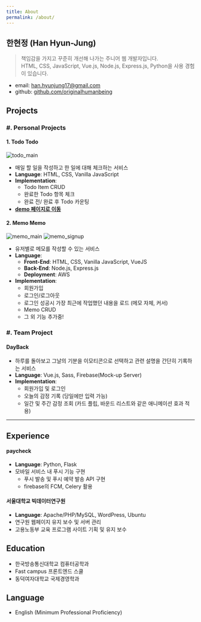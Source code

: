 ```yaml
---
title: About
permalink: /about/
---
```


## 한현정 (Han Hyun-Jung)
> 책임감을 가지고 꾸준히 개선해 나가는 주니어 웹 개발자입니다.  
HTML, CSS, JavaScript, Vue.js, Node.js, Express.js, Python을 사용 경험이 있습니다.  

- email: han.hyunjung17@gmail.com
- github: [github.com/originalhumanbeing](https://github.com/originalhumanbeing)  

## Projects
### #. Personal Projects
#### 1. Todo Todo
![todo_main](https://user-images.githubusercontent.com/22453170/49431386-ba068000-f7f0-11e8-82f5-5ca899f75bd3.png)
- 매일 할 일을 작성하고 한 일에 대해 체크하는 서비스
- **Language**: HTML, CSS, Vanilla JavaScript
- **Implementation**:
  - Todo Item CRUD
  - 완료한 Todo 항목 체크
  - 완료 전/ 완료 후 Todo 카운팅
- **[demo 페이지로 이동](https://originalhumanbeing.github.io/KnowreWebDevCurriculum/demo/todo/)**

#### 2. Memo Memo
![memo_main](https://user-images.githubusercontent.com/22453170/49430889-87a85300-f7ef-11e8-8440-6983a5d6eb24.png)
![memo_signup](https://user-images.githubusercontent.com/22453170/49430891-87a85300-f7ef-11e8-8912-16f67223545e.png)
- 유저별로 메모를 작성할 수 있는 서비스
- **Language**: 
  - **Front-End**: HTML, CSS, Vanilla JavaScript, VueJS
  - **Back-End**: Node.js, Express.js
  - **Deployment**: AWS
- **Implementation**:
  - 회원가입
  - 로그인/로그아웃
  - 로그인 성공시 가장 최근에 작업했던 내용을 로드 (메모 자체, 커서)
  - Memo CRUD
  - 그 외 기능 추가중!

### #. Team Project
#### DayBack  
- 하루를 돌아보고 그날의 기분을 이모티콘으로 선택하고 관련 설명을 간단히 기록하는 서비스
- **Language**: Vue.js, Sass, Firebase(Mock-up Server)
- **Implementation**: 
  - 회원가입 및 로그인
  - 오늘의 감정 기록 (당일에만 입력 가능)
  - 일간 및 주간 감정 조회 (카드 플립, 바운드 리스트와 같은 애니메이션 효과 적용)

***
## Experience
#### paycheck
- **Language**: Python, Flask
- 모바일 서비스 내 푸시 기능 구현
  - 푸시 발송 및 푸시 예약 발송 API 구현
  - firebase의 FCM, Celery 활용

#### 서울대학교 빅데이터연구원
- **Language**: Apache/PHP/MySQL, WordPress, Ubuntu
- 연구원 웹페이지 유지 보수 및 서버 관리
- 고용노동부 교육 프로그램 사이트 기획 및 유지 보수

## Education
- 한국방송통신대학교 컴퓨터공학과
- Fast campus 프론트엔드 스쿨
- 동덕여자대학교 국제경영학과

## Language
- English (Minimum Professional Proficiency)